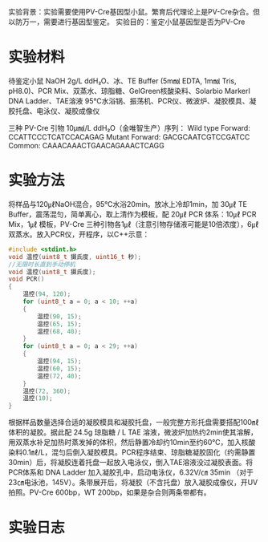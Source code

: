 实验背景：实验需要使用PV-Cre基因型小鼠。繁育后代理论上是PV-Cre杂合。但以防万一，需要进行基因型鉴定。
实验目的：鉴定小鼠基因型是否为PV-Cre

# 实验材料
待鉴定小鼠
NaOH 2g/L ddH₂O、冰、TE Buffer (5m㏖ EDTA, 1m㏖ Tris, pH8.0)、PCR Mix、双蒸水、琼脂糖、GelGreen核酸染料、Solarbio MarkerⅠ DNA Ladder、TAE溶液
95℃水浴锅、振荡机、PCR仪、微波炉、凝胶模具、凝胶托盘、电泳仪、凝胶成像仪

三种 PV-Cre 引物 10μ㏖/L ddH₂O（金唯智生产）序列：
Wild type Forward: CCATTCCCTCATCCACAGAG
Mutant Forward: GACGCAATCGTCCGATCC
Common: CAAACAAACTGAACAGAAACTCAGG

# 实验方法
将样品与120㎕NaOH混合，95℃水浴20min。放冰上冷却1min，加 30㎕ TE Buffer，震荡混匀，简单离心，取上清作为模板，配 20㎕ PCR 体系：10㎕ PCR Mix，1㎕ 模板，PV-Cre 三种引物各1㎕（注意引物存储液可能是10倍浓度），6㎕双蒸水。放入PCR仪，开程序，以C++示意：
```C++
#include <stdint.h>
void 温控(uint8_t 摄氏度, uint16_t 秒);
//无限时长直到手动停机
void 温控(uint8_t 摄氏度);
void PCR()
{
	温控(94, 120);
	for (uint8_t a = 0; a < 10; ++a)
	{
		温控(90, 15);
		温控(65, 15);
		温控(68, 40);
	}
	for (uint8_t a = 0; a < 29; ++a)
	{
		温控(94, 15);
		温控(60, 15);
		温控(72, 40);
	}
	温控(72, 360);
	温控(10);
}
```
根据样品数量选择合适的凝胶模具和凝胶托盘，一般完整方形托盘需要搭配100㎖体积的凝胶。据此配 24.5g 琼脂糖 / L TAE 溶液，微波炉加热约2min使其溶解，用双蒸水补足加热时蒸发掉的体积，然后静置冷却约10min至约60℃，加入核酸染料0.1㎖/L，混匀后倒入凝胶模具。PCR程序结束、琼脂糖凝胶固化（约需静置30min）后，将凝胶连着托盘一起放入电泳仪，倒入TAE溶液没过凝胶表面。将PCR体系和 DNA Ladder 加入凝胶孔中，启动电泳仪，6.32V/㎝ 35min （对于23㎝电泳池，145V）。条带展开后，将凝胶（不含托盘）放入凝胶成像仪，开UV拍照。PV-Cre 600bp，WT 200bp，如果是杂合则两条带都有。

# 实验日志
